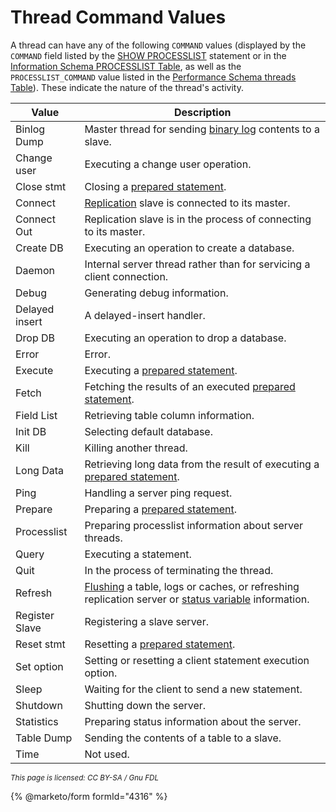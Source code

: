 # Thread Command Values

A thread can have any of the following `COMMAND` values (displayed by the `COMMAND` field listed by the [SHOW PROCESSLIST](../../../reference/sql-statements/administrative-sql-statements/show/show-processlist.md) statement or in the [Information Schema PROCESSLIST Table](../../../reference/sql-statements/administrative-sql-statements/system-tables/information-schema/information-schema-tables/information-schema-processlist-table.md), as well as the `PROCESSLIST_COMMAND` value listed in the [Performance Schema threads Table](../../../reference/sql-statements/administrative-sql-statements/system-tables/performance-schema/performance-schema-tables/performance-schema-threads-table.md)). These indicate the nature of the thread's activity.

| Value          | Description                                                                                                                                                                                                                                     |
| -------------- | ----------------------------------------------------------------------------------------------------------------------------------------------------------------------------------------------------------------------------------------------- |
| Binlog Dump    | Master thread for sending [binary log](../../../server-management/server-monitoring-logs/binary-log/) contents to a slave.                                                                                                                      |
| Change user    | Executing a change user operation.                                                                                                                                                                                                              |
| Close stmt     | Closing a [prepared statement](../../../reference/sql-statements/prepared-statements/).                                                                                                                                                         |
| Connect        | [Replication](../../standard-replication/replication-overview.md) slave is connected to its master.                                                                                                                                             |
| Connect Out    | Replication slave is in the process of connecting to its master.                                                                                                                                                                                |
| Create DB      | Executing an operation to create a database.                                                                                                                                                                                                    |
| Daemon         | Internal server thread rather than for servicing a client connection.                                                                                                                                                                           |
| Debug          | Generating debug information.                                                                                                                                                                                                                   |
| Delayed insert | A delayed-insert handler.                                                                                                                                                                                                                       |
| Drop DB        | Executing an operation to drop a database.                                                                                                                                                                                                      |
| Error          | Error.                                                                                                                                                                                                                                          |
| Execute        | Executing a [prepared statement](../../../reference/sql-statements/prepared-statements/).                                                                                                                                                       |
| Fetch          | Fetching the results of an executed [prepared statement](../../../reference/sql-statements/prepared-statements/).                                                                                                                               |
| Field List     | Retrieving table column information.                                                                                                                                                                                                            |
| Init DB        | Selecting default database.                                                                                                                                                                                                                     |
| Kill           | Killing another thread.                                                                                                                                                                                                                         |
| Long Data      | Retrieving long data from the result of executing a [prepared statement](../../../reference/sql-statements/prepared-statements/).                                                                                                               |
| Ping           | Handling a server ping request.                                                                                                                                                                                                                 |
| Prepare        | Preparing a [prepared statement](../../../reference/sql-statements/prepared-statements/).                                                                                                                                                       |
| Processlist    | Preparing processlist information about server threads.                                                                                                                                                                                         |
| Query          | Executing a statement.                                                                                                                                                                                                                          |
| Quit           | In the process of terminating the thread.                                                                                                                                                                                                       |
| Refresh        | [Flushing](../../../reference/sql-statements/administrative-sql-statements/flush-commands/flush.md) a table, logs or caches, or refreshing replication server or [status variable](../system-variables/server-status-variables.md) information. |
| Register Slave | Registering a slave server.                                                                                                                                                                                                                     |
| Reset stmt     | Resetting a [prepared statement](../../../reference/sql-statements/prepared-statements/).                                                                                                                                                       |
| Set option     | Setting or resetting a client statement execution option.                                                                                                                                                                                       |
| Sleep          | Waiting for the client to send a new statement.                                                                                                                                                                                                 |
| Shutdown       | Shutting down the server.                                                                                                                                                                                                                       |
| Statistics     | Preparing status information about the server.                                                                                                                                                                                                  |
| Table Dump     | Sending the contents of a table to a slave.                                                                                                                                                                                                     |
| Time           | Not used.                                                                                                                                                                                                                                       |

<sub>_This page is licensed: CC BY-SA / Gnu FDL_</sub>

{% @marketo/form formId="4316" %}
